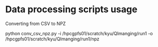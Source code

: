 # Data processing scripts usage


Converting from CSV to NPZ

python conv_csv_npz.py -i /hpcgpfs01/scratch/kyu/QImanging/run1 -o /hpcgpfs01/scratch/kyu/QImanging/run1/npz

